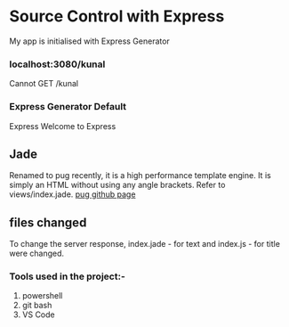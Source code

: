 # Source Control with Express

My app is initialised with Express Generator

### localhost:3080/kunal
Cannot GET /kunal

### Express Generator Default
Express
Welcome to Express

## Jade
Renamed to pug recently, it is a high performance template engine. It is simply an HTML without using any angle brackets. Refer to views/index.jade.
[pug github page](https://github.com/pugjs/pug "refered from:")

## files changed
To change the server response, index.jade - for text and index.js - for title were changed.


### Tools used in the project:-
1. powershell
2. git bash
3. VS Code
